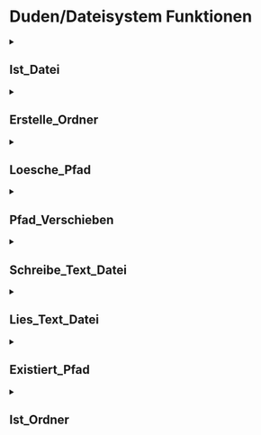 # Duden/Dateisystem Funktionen
<details>
<summary><h2>Ist_Datei</h2></summary>
<ul>
<pre>
Überprüft ob der gegebene Pfad eine Datei ist
</pre>
	<li>Parameter: <code>Pfad</code></li>
	<li>Parameter Typ: <code>Text</code></li>
	<li>Rückgabe Typ: <code>Boolean</code></li>
</ul>

<h3>Aliase</h3>
<ol>
	<li><code>&#34;&lt;Pfad&gt; eine Datei ist&#34;</code></li>
</ol>

<h3>Implementation</h3>
<pre class="language-ddp" tabindex="0">
<code class="language-ddp">
Wenn die Länge von Pfad gleich 0 ist oder Pfad ein Ordner ist, gib falsch zurück.
Gib wahr zurück.

</code>
</pre>
</details>

<details>
<summary><h2>Erstelle_Ordner</h2></summary>
<ul>
<pre>
Erstellt rekursiv den Ordner Pfad.
Rekursiv -> alle benötigten zwischen Ordner werden ebenfalls erstellt.

Gibt zurück ob das Erstellen erfolgreich war.
</pre>
	<li>Parameter: <code>Pfad</code></li>
	<li>Parameter Typ: <code>Text</code></li>
	<li>Rückgabe Typ: <code>Boolean</code></li>
</ul>

<h3>Aliase</h3>
<ol>
	<li><code>&#34;Erstelle den Ordner &lt;Pfad&gt;&#34;</code></li>
	<li><code>&#34;der Ordner &lt;Pfad&gt; erfolgreich erstellt wurde&#34;</code></li>
</ol>

<h3>Implementation</h3>
Implementiert in <code>"libddpstdlib.a"</code>
</details>

<details>
<summary><h2>Loesche_Pfad</h2></summary>
<ul>
<pre>
!!!Nicht unbedingt sicher!!!

Löscht die gegebene Datei oder den gegebenen Ordner.
Im Falle eines Ordners wird rekursiv das gesamte Verzeichnis gelöscht.

Gibt zurück ob das Löschen erfolgreich war.
</pre>
	<li>Parameter: <code>Pfad</code></li>
	<li>Parameter Typ: <code>Text</code></li>
	<li>Rückgabe Typ: <code>Boolean</code></li>
</ul>

<h3>Aliase</h3>
<ol>
	<li><code>&#34;Lösche &lt;Pfad&gt;&#34;</code></li>
	<li><code>&#34;&lt;Pfad&gt; erfolgreich gelöscht wurde&#34;</code></li>
	<li><code>&#34;Lösche die Datei &lt;Pfad&gt;&#34;</code></li>
	<li><code>&#34;die Datei &lt;Pfad&gt; erfolgreich gelöscht wurde&#34;</code></li>
	<li><code>&#34;Lösche den Ordner &lt;Pfad&gt;&#34;</code></li>
	<li><code>&#34;der Ordner &lt;Pfad&gt; erfolgreich gelöscht wurde&#34;</code></li>
</ol>

<h3>Implementation</h3>
Implementiert in <code>"libddpstdlib.a"</code>
</details>

<details>
<summary><h2>Pfad_Verschieben</h2></summary>
<ul>
<pre>
!!!Nicht unbedings sicher!!!

Verschiebt den Pfad zu NeuerName.
Kann auch zum Umbenennen benutzt werden.

Gibt zurück ob das Umbenennen erfolgreich war.
</pre>
	<li>Parameter: <code>Pfad</code>, <code>NeuerName</code></li>
	<li>Parameter Typen: <code>Text</code>, <code>Text</code></li>
	<li>Rückgabe Typ: <code>Boolean</code></li>
</ul>

<h3>Aliase</h3>
<ol>
	<li><code>&#34;Verschiebe &lt;Pfad&gt; nach &lt;NeuerName&gt;&#34;</code></li>
	<li><code>&#34;&lt;Pfad&gt; erfolgreich nach &lt;NeuerName&gt; verschoben wurde&#34;</code></li>
</ol>

<h3>Implementation</h3>
Implementiert in <code>"libddpstdlib.a"</code>
</details>

<details>
<summary><h2>Schreibe_Text_Datei</h2></summary>
<ul>
<pre>
Die Funktion Schreibe_Text_Datei schreibt einen Text (text) in die Datei an dem gegebenen Text Pfad.
Falls möglich Fehler auftreten, werden diese in fehler gespeichert.
</pre>
	<li>Parameter: <code>Pfad</code>, <code>text</code>, <code>fehler</code></li>
	<li>Parameter Typen: <code>Text</code>, <code>Text</code>, <code>Text Referenz</code></li>
	<li>Rückgabe Typ: <code>Zahl</code></li>
</ul>

<h3>Aliase</h3>
<ol>
	<li><code>&#34;Schreibe den Text &lt;text&gt; in die Datei &lt;Pfad&gt; und speichere einen möglichen Fehler in &lt;fehler&gt;&#34;</code></li>
	<li><code>&#34;Schreibe den Text &lt;text&gt; in die Datei &lt;Pfad&gt; und speichere einen moeglichen Fehler in &lt;fehler&gt;&#34;</code></li>
	<li><code>&#34;die Anzahl der Bytes, die von &lt;text&gt; in &lt;Pfad&gt; geschrieben wurden, wobei ein möglicher Fehler in &lt;fehler&gt; gespeichert wurde&#34;</code></li>
	<li><code>&#34;die Anzahl der Bytes, die von &lt;text&gt; in &lt;Pfad&gt; geschrieben wurden, wobei ein moeglicher Fehler in &lt;fehler&gt; gespeichert wurde&#34;</code></li>
</ol>

<h3>Implementation</h3>
Implementiert in <code>"libddpstdlib.a"</code>
</details>

<details>
<summary><h2>Lies_Text_Datei</h2></summary>
<ul>
<pre>
Die Funktion Lies_Text_Datei speichert den Inhalt der Datei, die an dem gegebenen Pfad liegt, in ref und gibt die Anzahl der Bytes der gelesenen Datei zurück.
Wenn ein Fehler auftreten sollte, ist der zurückgegebene Wert negativ und die Fehler meldung in ref geschrieben
</pre>
	<li>Parameter: <code>Pfad</code>, <code>ref</code></li>
	<li>Parameter Typen: <code>Text</code>, <code>Text Referenz</code></li>
	<li>Rückgabe Typ: <code>Zahl</code></li>
</ul>

<h3>Aliase</h3>
<ol>
	<li><code>&#34;Lies den Text in &lt;Pfad&gt; und speichere ihn in &lt;ref&gt;&#34;</code></li>
	<li><code>&#34;die Anzahl der Bytes, die aus &lt;Pfad&gt; gelesen und in &lt;ref&gt; gespeichert wurden&#34;</code></li>
</ol>

<h3>Implementation</h3>
Implementiert in <code>"libddpstdlib.a"</code>
</details>

<details>
<summary><h2>Existiert_Pfad</h2></summary>
<ul>
<pre>
Überprüft ob der gegebene Pfad existiert (egal ob als Ordner oder Datei)
</pre>
	<li>Parameter: <code>Pfad</code></li>
	<li>Parameter Typ: <code>Text</code></li>
	<li>Rückgabe Typ: <code>Boolean</code></li>
</ul>

<h3>Aliase</h3>
<ol>
	<li><code>&#34;die Datei &lt;Pfad&gt; existiert&#34;</code></li>
	<li><code>&#34;der Ordner &lt;Pfad&gt; existiert&#34;</code></li>
	<li><code>&#34;der Pfad &lt;Pfad&gt; existiert&#34;</code></li>
</ol>

<h3>Implementation</h3>
Implementiert in <code>"libddpstdlib.a"</code>
</details>

<details>
<summary><h2>Ist_Ordner</h2></summary>
<ul>
<pre>
Überprüft ob der gegebene Pfad ein Ordner ist
</pre>
	<li>Parameter: <code>Pfad</code></li>
	<li>Parameter Typ: <code>Text</code></li>
	<li>Rückgabe Typ: <code>Boolean</code></li>
</ul>

<h3>Aliase</h3>
<ol>
	<li><code>&#34;&lt;Pfad&gt; ein Ordner ist&#34;</code></li>
</ol>

<h3>Implementation</h3>
Implementiert in <code>"libddpstdlib.a"</code>
</details>


